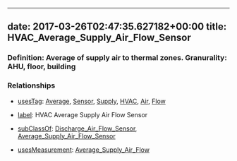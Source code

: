 
---
date: 2017-03-26T02:47:35.627182+00:00
title: HVAC_Average_Supply_Air_Flow_Sensor
---
### Definition: Average of supply air to thermal zones. Granurality: AHU, floor, building

### Relationships

* [usesTag](https://brickschema.org/schema/1.0/BrickFrame#usesTag): [Average](https://brickschema.org/schema/1.0/BrickTag#Average), [Sensor](https://brickschema.org/schema/1.0/BrickTag#Sensor), [Supply](https://brickschema.org/schema/1.0/BrickTag#Supply), [HVAC](https://brickschema.org/schema/1.0/BrickTag#HVAC), [Air](https://brickschema.org/schema/1.0/BrickTag#Air), [Flow](https://brickschema.org/schema/1.0/BrickTag#Flow)

* [label](http://www.w3.org/2000/01/rdf-schema#label): HVAC Average Supply Air Flow Sensor

* [subClassOf](http://www.w3.org/2000/01/rdf-schema#subClassOf): [Discharge_Air_Flow_Sensor](https://brickschema.org/schema/1.0/Brick#Discharge_Air_Flow_Sensor), [Average_Supply_Air_Flow_Sensor](https://brickschema.org/schema/1.0/Brick#Average_Supply_Air_Flow_Sensor)

* [usesMeasurement](https://brickschema.org/schema/1.0/BrickFrame#usesMeasurement): [Average_Supply_Air_Flow](https://brickschema.org/schema/1.0/Brick#Average_Supply_Air_Flow)
